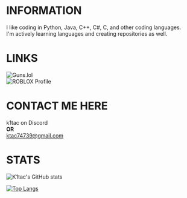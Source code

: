 # INFORMATION
I like coding in Python, Java, C++, C#, C, and other coding languages.<br>
I'm actively learning languages and creating repositories as well.

# LINKS
![Guns.lol](https://guns.lol/K1tac)<br>
![ROBLOX Profile](https://roblox.com/users/642600288)<br>

# CONTACT ME HERE
k1tac on Discord<br>
**OR**<br>
ktac74739@gmail.com

# STATS
![K1tac's GitHub stats](https://github-readme-stats.vercel.app/api?username=K1tac&show_icons=true&include_all_commits=true&title_color=FF8B00&icon_color=DCD129&text_color=DCD129&bg_color=0F0137&border_color=FE9D2A)

[![Top Langs](https://github-readme-stats.anuraghazra1.vercel.app/api/top-langs/?username=K1tac&layout=compact&theme=radical&hide_border=true)](https://github.com/USERNAME)
